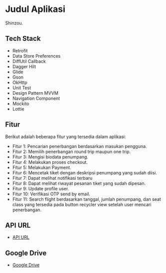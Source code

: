# Judul Aplikasi

Shinzou.

## Tech Stack

- Retrofit
- Data Store Preferences
- DiffUtil Callback
- Dagger Hilt
- Glide
- Gson
- OkHttp
- Unit Test
- Design Pattern MVVM
- Navigation Component
- Mockito
- Lottie

## Fitur

Berikut adalah beberapa fitur yang tersedia dalam aplikasi:

- Fitur 1: Pencarian penerbangan berdasarkan masukan pengguna.
- Fitur 2: Memilih penerbangan round trip maupun one trip.
- Fitur 3: Mengisi biodata penumpang.
- Fitur 4: Melakukan proses checkout.
- Fitur 5: Melakukan Payment.
- Fitur 6: Mencetak tiket dengan deskripsi penumpang yang sudah diisi.
- Fitur 7: Dapat melihat notifikasi terbaru
- Fitur 8: Dapat melihat riwayat pesanan tiket yang sudah dipesan.
- Fitur 9: Update profile user.
- Fitur 10: Verifikasi OTP send by email.
- Fitur 11: Search flight berdasarkan tanggal, jumlah penumpang, dan seat class yang tersedia pada button recycler view setelah user mencari penerbangan.

## API URL

- [API URL](https://shinzou-api.up.railway.app/)

## Google Drive

- [Google Drive](https://drive.google.com/drive/folders/1DzCVVhQ4So0fMWaNdqlDGzP4oJy22qD2?usp=sharing)
